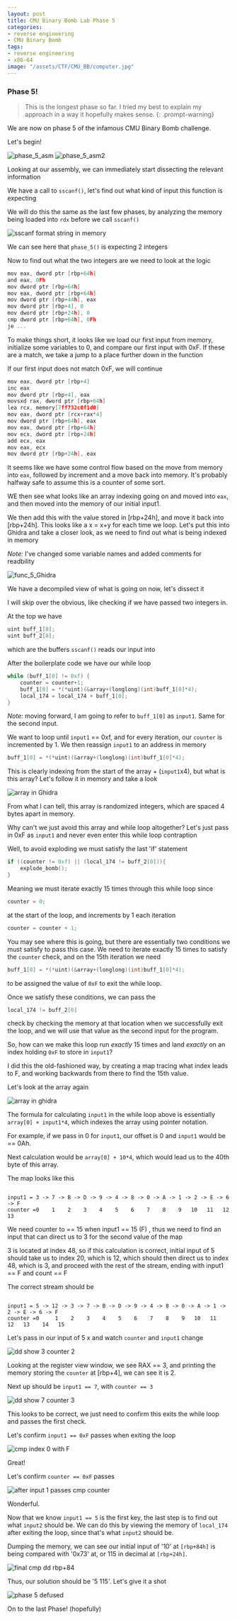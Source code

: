 ```yaml
---
layout: post
title: CMU Binary Bomb Lab Phase 5
categories:
- reverse engineering
- CMU Binary Bomb
tags:
- reverse engineering
- x86-64
image: "/assets/CTF/CMU_BB/computer.jpg"
---
```

### Phase 5!

>This is the longest phase so far. I tried my best to explain my approach in a way it hopefully makes sense. 
{: .prompt-warning}

We are now on phase 5 of the infamous CMU Binary Bomb challenge.

Let's begin!

![phase_5_asm](/assets/CTF/CMU_BB/phase_5/func_5_asm.png)
![phase_5_asm2](/assets/CTF/CMU_BB/phase_5/func_5_asm2.png)

Looking at our assembly, we can immediately start dissecting the relevant information

We have a call to ```sscanf()```, let's find out what kind of input this function is expecting

We will do this the same as the last few phases, by analyzing the memory being loaded into ```rdx``` before we call ```sscanf()```

![sscanf format string in memory](/assets/CTF/CMU_BB/phase_5/scanf_format_string_in_memory.png)

We can see here that ```phase_5()``` is expecting 2 integers

Now to find out what the two integers are we need to look at the logic 
```c
mov eax, dword ptr [rbp+64h]
and eax, 0Fh
mov dword ptr [rbp+64h]
mov eax, dword ptr [rbp+64h]
mov dword ptr [rbp+44h], eax
mov dword ptr [rbp+4], 0
mov dword ptr [rbp+24h], 0
cmp dword ptr [rbp+64h], 0Fh
je ...
```

To make things short, it looks like we load our first input from memory, initialize some variables to 0, and compare our first input with 0xF. If these are a match, we take a jump to a place further down in the function

If our first input does not match 0xF, we will continue 

```c
mov eax, dword ptr [rbp+4]
inc eax
mov dword ptr [rbp+4], eax
movsxd rax, dword ptr [rbp+64h]
lea rcx, memory[7ff732c0f1d0]
mov eax, dword ptr [rcx+rax*4]
mov dword ptr [rbp+64h], eax
mov eax, dword ptr [rbp+64h]
mov ecx, dword ptr [rbp+24h]
add ecx, eax
mov eax, ecx
mov dword ptr [rbp+24h], eax
```

It seems like we have some control flow based on the move from memory into ```eax```, followed by increment and a move back into memory. It's probably halfway safe to assume this is a counter of some sort. 

WE then see what looks like an array indexing going on and moved into ```eax```, and then moved into the memory of our initial input1. 

We then add this with the value stored in [rbp+24h], and move it back into [rbp+24h]. This looks like a x = x+y for each time we loop. Let's put this into Ghidra and take a closer look, as we need to find out what is being indexed in memory

*Note:* I've changed some variable names and added comments for readbility

![func_5_Ghidra](/assets/CTF/CMU_BB/phase_5/func5_ghidra.png)

We have a decompiled view of what is going on now, let's dissect it

I will skip over the obvious, like checking if we have passed two integers in.

At the top we have
```c
uint buff_1[8];
uint buff_2[8];
```
which are the buffers ```sscanf()``` reads our input into

After the boilerplate code we have our while loop

```c
while (buff_1[0] != 0xf) {
	counter = counter+1;
	buff_1[0] = *(*uint)(&array+(longlong)(int)buff_1[0]*4);
	local_174 = local_174 + buff_1[0];
}
```

*Note:* moving forward, I am going to refer to ```buff_1[0]``` as `input1`. Same for the second input.

We want to loop until `input1` == 0xf, and for every iteration, our `counter` is incremented by 1. We then reassign `input1` to an address in memory
```	c
buff_1[0] = *(*uint)(&array+(longlong)(int)buff_1[0]*4);
```

This is clearly indexing from the start of the array + (`input1`x4), but what is this array? Let's follow it in memory and take a look

![array in Ghidra](/assets/CTF/CMU_BB/phase_5/array_in_ghidra.png)

From what I can tell, this array is randomized integers, which are spaced 4 bytes apart in memory.

Why can't we just avoid this array and while loop altogether? Let's just pass in 0xF as `input1` and never even enter this while loop contraption

Well, to avoid exploding we must satisfy the last 'if' statement

```c
if ((counter != 0xf) || (local_174 != buff_2[0])){
	explode_bomb();
}
```

Meaning we must iterate exactly 15 times through this while loop since 
```c
counter = 0;
```
at the start of the loop, and increments by 1 each iteration
```c
counter = counter + 1;
```

You may see where this is going, but there are essentially two conditions we must satisfy to pass this case. We need to iterate exactly 15 times to satisfy the `counter` check, and on the 15th iteration we need 
```c
buff_1[0] = *(*uint)(&array+(longlong)(int)buff_1[0]*4);

```
to be assigned the value of `0xF` to exit the while loop. 

Once we satisfy these conditions, we can pass the 
```c
local_174 != buff_2[0]
```
check by checking the memory at that location when we successfully exit the loop, and we will use that value as the second input for the program. 

So, how can we make this loop run *exactly* 15 times and land *exactly* on an index holding `0xF` to store in `input1`?

I did this the old-fashioned way, by creating a map tracing what index leads to F, and working backwards from there to find the 15th value. 

Let's look at the array again

![array in ghidra](/assets/CTF/CMU_BB/phase_5/array_in_ghidra.png)

The formula for calculating `input1` in the while loop above is 
essentially `array[0] + input1*4`, which indexes the array using pointer notation. 

For example, if we pass in 0 for `input1`, our offset is 0 and `input1` would be == 0Ah. 

Next calculation would be `array[0] + 10*4`, which would lead us to the 40th byte of this array. 

The map looks like this
```

input1 = 3 -> 7 -> B -> D -> 9 -> 4 -> 8 -> 0 -> A -> 1 -> 2 -> E -> 6 -> F
counter	=0    1    2    3    4    5    6    7    8    9   10   11   12   13
```

We need counter to == 15 when input1 == 15 (F) , thus we need to find an input that can direct us to 3 for the second value of the map

3 is located at index 48, so if this calculation is correct, initial input of 5 should take us to index 20, which is 12, which should then direct us to index 48, which is 3, and proceed with the rest of the stream, ending with input1 == F and count == F

The correct stream should be 
```

input1 = 5 -> 12 -> 3 -> 7 -> B -> D -> 9 -> 4 -> 8 -> 0 -> A -> 1 -> 2 -> E -> 6 -> F
counter	=0     1    2    3    4    5    6    7    8    9   10   11   12   13    14   15
```

Let's pass in our input of 5 x and watch `counter` and `input1`
change

![dd show 3 counter 2](/assets/CTF/CMU_BB/phase_5/dd_rbp4_show_3_counter_2.png)

Looking at the register view window, we see RAX == 3, and printing the memory storing the `counter` at [rbp+4], we can see it is 2.

Next up should be `input1 == 7`, with `counter == 3`

![dd show 7 counter 3](/assets/CTF/CMU_BB/phase_5/dd_rbp4_show_7_counter_3.png)

This looks to be correct, we just need to confirm this exits the while loop and passes the first check. 

Let's confirm `input1 == 0xF` passes when exiting the loop

![cmp index 0 with F](/assets/CTF/CMU_BB/phase_5/cmp_input1_index_0_with_F.png)

Great! 

Let's confirm `counter == 0xF` passes

![after input 1 passes cmp counter](/assets/CTF/CMU_BB/phase_5/after_input1_passes_cmp_counter_with_F.png)

Wonderful. 

Now that we know `input1 == 5` is the first key, the last step is to find out what `input2` should be. We can do this by viewing the memory of `local_174` after exiting the loop, since that's what `input2` should be.

Dumping the memory, we can see our initial input of '10' at `[rbp+84h]` is being compared with '0x73' at, or 115 in decimal at `[rbp+24h]`.

![final cmp dd rbp+84](/assets/CTF/CMU_BB/phase_5/final_cmp_dd_rbp84_with_input2.png)

Thus, our solution should be '5 115'. Let's give it a shot

![phase 5 defused](/assets/CTF/CMU_BB/phase_5/phase_5_defused.png)

On to the last Phase! (hopefully)